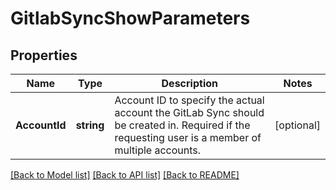 # GitlabSyncShowParameters

## Properties

Name | Type | Description | Notes
------------ | ------------- | ------------- | -------------
**AccountId** | **string** | Account ID to specify the actual account the GitLab Sync should be created in. Required if the requesting user is a member of multiple accounts. | [optional] 

[[Back to Model list]](../README.md#documentation-for-models) [[Back to API list]](../README.md#documentation-for-api-endpoints) [[Back to README]](../README.md)


